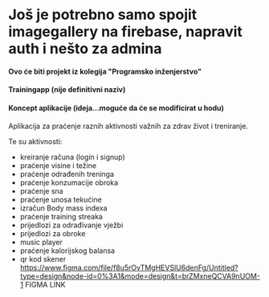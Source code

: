 # Još je potrebno samo spojit imagegallery na firebase, napravit auth i nešto za admina
#### Ovo će biti projekt iz kolegija "Programsko inženjerstvo"
#### Trainingapp (nije definitivni naziv)
#### Koncept aplikacije (ideja...moguće da će se modificirat u hodu)

Aplikacija za praćenje raznih aktivnosti važnih za zdrav život i treniranje.

Te su aktivnosti: 
- kreiranje računa (login i signup)
- praćenje visine i težine
- praćenje odrađenih treninga
- praćenje konzumacije obroka
- praćenje sna
- praćenje unosa tekućine
- izračun Body mass indexa
- praćenje training streaka
- prijedlozi za odrađivanje vježbi
- prijedlozi za obroke
- music player
- praćenje kalorijskog balansa
- qr kod skener
https://www.figma.com/file/f8u5rOvTMgHEVSlU6denFg/Untitled?type=design&node-id=0%3A1&mode=design&t=brZMxneQCVA9nUOM-1    FIGMA LINK

